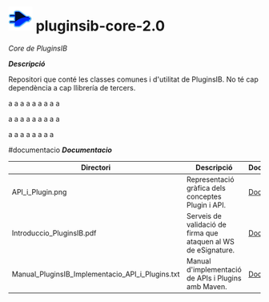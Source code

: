 # ![Logo](https://github.com/GovernIB/maven/raw/binaris/pluginsib/projectinfo_Attachments/icon.jpg) pluginsib-core-2.0
*Core de PluginsIB*

***Descripció***

Repositori que conté les classes comunes i d'utilitat de PluginsIB. No té cap dependència a cap llibrería de tercers.



a
a
a
a
a
a
a
a
a

a
a
a
a
a
a
a
a
a

a
a
a
a
a
a
a
a


#documentacio
***Documentacio***

Directori | Descripció | Documentació
------------ | ------------- | -------------
API_i_Plugin.png | Representació gràfica dels conceptes Plugin i API. | [Document](./doc/API_i_Plugin.png)
Introduccio_PluginsIB.pdf | Serveis de validació de firma que ataquen al WS de eSignature. | [Document](./doc/Introduccio_PluginsIB.pdf)
Manual_PluginsIB_Implementacio_API_i_Plugins.txt | Manual d'implementació de APIs i Plugins amb Maven. | [Document](./doc/Manual_PluginsIB_Implementacio_API_i_Plugins.txt)


